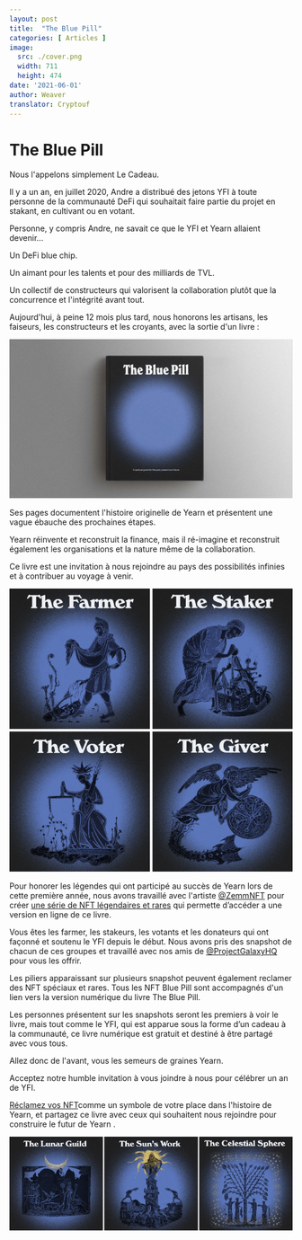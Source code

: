 ```yaml
---
layout: post
title:  "The Blue Pill"
categories: [ Articles ]
image:
  src: ./cover.png
  width: 711
  height: 474
date: '2021-06-01'
author: Weaver
translator: Cryptouf
---
```


# The Blue Pill

Nous l'appelons simplement Le Cadeau.

Il y a un an, en juillet 2020, Andre a distribué des jetons YFI à toute personne de la communauté DeFi qui souhaitait faire partie du projet en stakant, en cultivant ou en votant.

Personne, y compris Andre, ne savait ce que le YFI et Yearn allaient devenir…

Un DeFi blue chip.

Un aimant pour les talents et pour des milliards de TVL.

Un collectif de constructeurs qui valorisent la collaboration plutôt que la concurrence et l'intégrité avant tout.

Aujourd'hui, à peine 12 mois plus tard, nous honorons les artisans, les faiseurs, les constructeurs et les croyants, avec la sortie d'un livre :

![](image1.png?w=1400&h=787)

Ses pages documentent l'histoire originelle de Yearn et présentent une vague ébauche des prochaines étapes.

Yearn réinvente et reconstruit la finance, mais il ré-imagine et reconstruit également les organisations et la nature même de la collaboration.

Ce livre est une invitation à nous rejoindre au pays des possibilités infinies et à contribuer au voyage à venir.

![](image2.png?w=700&h=700)


Pour honorer les légendes qui ont participé au succès de Yearn lors de cette première année, nous avons travaillé avec l'artiste  [@ZemmNFT](https://twitter.com/Zemm_NFT) pour créer [une série de NFT légendaires et rares](https://galaxy.eco/yearn)  qui permette d’accéder a une version en ligne de ce livre.

Vous êtes les farmer, les stakeurs, les votants et les donateurs qui ont façonné et soutenu le YFI depuis le début. Nous avons pris des snapshot de chacun de ces groupes et travaillé avec nos amis de [@ProjectGalaxyHQ](https://twitter.com/ProjectGalaxyHQ) pour vous les offrir.

Les piliers apparaissant sur plusieurs snapshot peuvent également reclamer des NFT spéciaux et rares. Tous les NFT Blue Pill sont accompagnés d'un lien vers la version numérique du livre The Blue Pill.

Les personnes présentent sur les snapshots seront les premiers à voir le livre, mais tout comme le YFI, qui est apparue sous la forme d’un cadeau à la communauté, ce livre numérique est gratuit et destiné à être partagé avec vous tous.

Allez donc de l'avant, vous les semeurs de graines Yearn.

Acceptez notre humble invitation à vous joindre à nous pour célébrer un an de YFI.

[ Réclamez vos NFT](https://galaxy.eco/yearn)comme un symbole de votre place dans l'histoire de Yearn, et partagez ce livre avec ceux qui souhaitent nous rejoindre pour construire le futur de Yearn .



![](image3.jpg?w=700&h=231)
